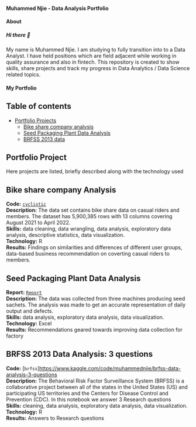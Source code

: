 #### Muhammed Njie - Data Analysis Portfolio

#### About
##### Hi there 👋

My name is Muhammed Njie. I am studying to fully transition into to a Data Analyst. I have held positions which are field adjacent while working in quality assurance and also in fintech.
This repository is created to show skills, share projects and track my progress in Data Analytics / Data Science related topics.

#### My Portfolio

## Table of contents
- [Portfolio Projects](#portfolio-projects)
	+ [Bike share company analysis](#bike-share-company-analysis)
	+ [Seed Packaging Plant Data Analysis](#seed-packaging-plant-data-analysis)
	+ [BRFSS 2013 data](#brfss)

	
## Portfolio Project
Here projects are listed, briefly described along with the technology used

## Bike share company Analysis
**Code:** [`cyclistic`](https://www.kaggle.com/code/muhammednjie/cyclistic)<br>
**Description:** The data set contains bike share data on casual riders and members. The dataset has 5,900,385 rows with 13 columns covering August 2021 to April 2022.<br> 
**Skills:** data cleaning, data wrangling, data analysis, exploratory data analysis, descriptive statistics, data visualization.<br>
**Technology:** R<br>
**Results:** Findings on similarities and differences of different user groups, data-based business recommendation on coverting casual riders to members.

## Seed Packaging Plant Data Analysis
**Report:** [`Report`](https://drive.google.com/file/d/1fPVgqBtfK2puXL96-Uc_c0fthq9PFh8g/view?usp=sharing)<br>
**Description:** The data was collected from three machines producing seed sachets. The analysis was made to get an accurate representation of daily output and defects.<br>
**Skills:** data analysis, exploratory data analysis, data visualization.<br>
**Technology:** Excel<br>
**Results:** Recommendations geared towards improving data collection for factory<br>

## BRFSS 2013 Data Analysis: 3 questions
**Code:** [`brfss`]https://www.kaggle.com/code/muhammednjie/brfss-data-analysis-3-questions<br>
**Description:** The Behavioral Risk Factor Surveillance System (BRFSS) is a collaborative project between all of the states in
the United States (US) and participating US territories and the Centers for Disease Control and Prevention (CDC). In this notebook we answer 3 Research questions<br>
**Skills:** cleaning, data analysis, exploratory data analysis, data visualization.<br>
**Technology:** R<br>
**Results:** Answers to Research questions<br>

